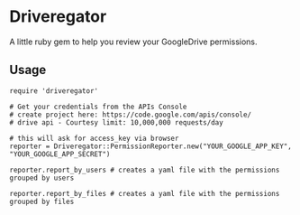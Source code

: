 # Driveregator

A little ruby gem to help you review your GoogleDrive permissions.

## Usage

    require 'driveregator'

    # Get your credentials from the APIs Console
    # create project here: https://code.google.com/apis/console/
    # drive api - Courtesy limit: 10,000,000 requests/day

    # this will ask for access_key via browser
    reporter = Driveregator::PermissionReporter.new("YOUR_GOOGLE_APP_KEY", "YOUR_GOOGLE_APP_SECRET")

    reporter.report_by_users # creates a yaml file with the permissions grouped by users

    reporter.report_by_files # creates a yaml file with the permissions grouped by files